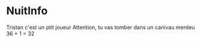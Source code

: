 # NuitInfo
Tristan c'est un ptit joueur
Attention, tu vas tomber dans un canivau merdeu
36 + 1 = 32
